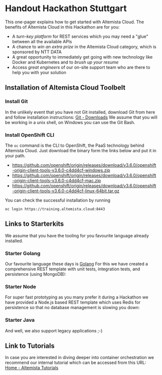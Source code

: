 # Handout Hackathon Stuttgart
This one-pager explains how to get started with Altemista Cloud. The benefits of Altemista Cloud in this Hackathon are for you:
* A *turn-key platform* for REST services which you may need a "glue" between all the available APIs
* A chance to *win an extra prize* in the Altemista Cloud category, which is sponsored by NTT DATA
* A great opportunity to immediately get going with new technology like Docker and Kubernetes and to *brush up your resume*  
* Access *great engineers* of our on-site support team who are there to help you with your solution

## Installation of Altemista Cloud Toolbelt
### Install Git
In the unlikely event that you have not Git installed, download Git from here and follow installation instructions:
[Git - Downloads](https://git-scm.com/download)
We assume that you will be working in a unix shell, on Windows you can use the Git Bash. 

### Install OpenShift CLI
The `oc` command is the CLI to OpenShift, the PaaS technology behind Altemista Cloud. Just download the binary form the links below and put it in your path.
- https://github.com/openshift/origin/releases/download/v3.6.0/openshift-origin-client-tools-v3.6.0-c4dd4cf-windows.zip
- https://github.com/openshift/origin/releases/download/v3.6.0/openshift-origin-client-tools-v3.6.0-c4dd4cf-mac.zip
- https://github.com/openshift/origin/releases/download/v3.6.0/openshift-origin-client-tools-v3.6.0-c4dd4cf-linux-64bit.tar.gz

You can check the successful installation by running
```
oc login https://training.altemista.cloud:8443
```
 
## Links to Starterkits
We assume that you have the tooling for you favourite language already installed.

### Starter Golang
Our favourite language these days is [Golang](http://golang.org) For this we have created a comprehensive REST template with unit tests, integration tests, and persistence (using MongoDB):


### Starter Node
For super fast prototyping as you many prefer it during a Hackathon we have provided a Node.js based REST template which uses Redis for persistence so that no database management is slowing you down:


### Starter Java
And well, we also support legacy applications ;-)
 

## Link to Tutorials
In case you are interested in diving deeper into container orchestration we recommend our internal tutorial which can be accessed from this URL:
[Home - Altemista Tutorials](https://tutorial-tutorial.ballpark.altemista.cloud/)
